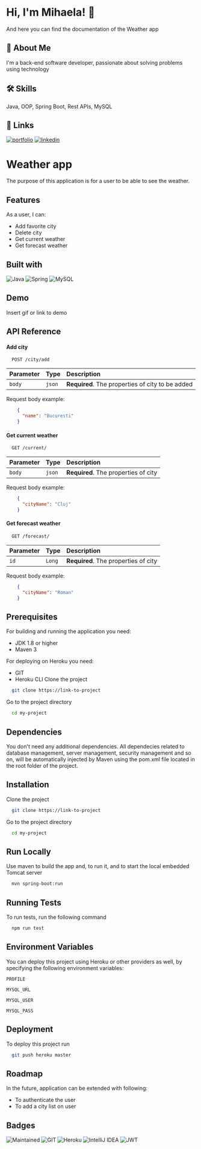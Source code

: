 # Hi, I'm Mihaela! 👋
And here you can find the documentation of the Weather app


## 🚀 About Me
I'm a back-end software developer, passionate about solving problems using technology


## 🛠 Skills
Java, OOP, Spring Boot, Rest APIs, MySQL


## 🔗 Links
[![portfolio](https://img.shields.io/badge/my_portfolio-000?style=for-the-badge&logo=ko-fi&logoColor=white)](https://github.com/MihaelaAntalute/Weather-app.git/)
[![linkedin](https://img.shields.io/badge/linkedin-0A66C2?style=for-the-badge&logo=linkedin&logoColor=white)](https://www.linkedin.com/in/mihaela-antalute/)



# Weather app

The purpose of this application is for a user to be able to see the weather.


## Features

As a user, I can:
- Add favorite city
- Delete city
- Get current weather
- Get forecast weather

## Built with
![Java](https://img.shields.io/badge/Java-ED8B00?style=for-the-badge&logo=java&logoColor=white)
![Spring](https://img.shields.io/badge/Spring-6DB33F?style=for-the-badge&logo=spring&logoColor=white)
![MySQL](https://img.shields.io/badge/mysql-%2300f.svg?style=for-the-badge&logo=mysql&logoColor=white)

## Demo

Insert gif or link to demo


## API Reference

#### Add city

```http
  POST /city/add
```

| Parameter | Type     | Description                |
| :-------- | :------- | :------------------------- |
| `body` | `json` | **Required**. The properties of city to be added |

Request body example:
```json
    {
      "name": "Bucuresti"
    }
```  


#### Get current weather

```http
  GET /current/
```

| Parameter | Type     | Description                |
| :-------- | :------- | :------------------------- |
| `body` | `json` | **Required**. The properties of city |


Request body example:
```json
    {
      "cityName": "Cluj"
    }
```  

#### Get forecast weather

```http
  GET /forecast/
```

| Parameter | Type     | Description                       |
| :-------- | :------- | :-------------------------------- |
| `id`      | `Long` | **Required**. The properties of city |

Request body example:
```json
    {
      "cityName": "Roman"
    }
```  


## Prerequisites
For building and running the application you need:
- JDK 1.8 or higher
- Maven 3

For deploying on Heroku you need:
- GIT 
- Heroku CLI
Clone the project

```bash
  git clone https://link-to-project
```

Go to the project directory

```bash
  cd my-project
```

## Dependencies
You don't need any additional dependencies.
All dependecies related to database management, server management, security management and so on, will be automatically injected by Maven using the pom.xml file located in the root folder of the project.

## Installation

Clone the project

```bash
  git clone https://link-to-project
```

Go to the project directory

```bash
  cd my-project
```

    
## Run Locally

Use maven to build the app and, to run it, and to start the local embedded Tomcat server

```bash
  mvn spring-boot:run
```



## Running Tests

To run tests, run the following command

```bash
  npm run test
```


## Environment Variables

You can deploy this project using Heroku or other providers as well, by specifying the following environment variables:

`PROFILE`

`MYSQL_URL`

`MYSQL_USER`

`MYSQL_PASS`



## Deployment
To deploy this project run

```bash
  git push heroku master
```



## Roadmap

In the future, application can be extended with following:

- To authenticate the user
- To add a city list on user




## Badges
![Maintained](https://img.shields.io/badge/Maintained%3F-yes-green.svg)
![GIT](https://img.shields.io/badge/GIT-E44C30?style=for-the-badge&logo=git&logoColor=white)
![Heroku](https://img.shields.io/badge/heroku-%23430098.svg?style=for-the-badge&logo=heroku&logoColor=white)
![IntelliJ IDEA](https://img.shields.io/badge/IntelliJIDEA-000000.svg?style=for-the-badge&logo=intellij-idea&logoColor=white)
![JWT](https://img.shields.io/badge/json%20web%20tokens-323330?style=for-the-badge&logo=json-web-tokens&logoColor=pink)


